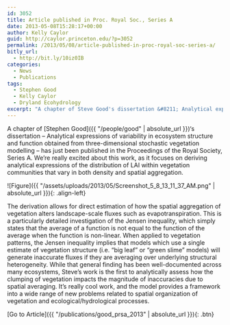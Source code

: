 ```yaml
---
id: 3052
title: Article published in Proc. Royal Soc., Series A
date: 2013-05-08T15:28:17+00:00
author: Kelly Caylor
guid: http://caylor.princeton.edu/?p=3052
permalink: /2013/05/08/article-published-in-proc-royal-soc-series-a/
bitly_url:
  - http://bit.ly/10iz0IB
categories:
  - News
  - Publications
tags:
  - Stephen Good
  - Kelly Caylor
  - Dryland Ecohydrology
excerpt: "A chapter of Steve Good's dissertation &#8211; Analytical expressions of variability in ecosystem structure and function obtained from three-dimensional stochastic vegetation modelling &#8211; has just been published in the Proceedings of the Royal Society, Series A."
---
```

A chapter of [Stephen Good]({{ "/people/good" | absolute_url }})&#8216;s dissertation &#8211; Analytical expressions of variability in ecosystem structure and function obtained from three-dimensional stochastic vegetation modelling &#8211; has just been published in the Proceedings of the Royal Society, Series A. We&#8217;re really excited about this work, as it focuses on deriving analytical expressions of the distribution of LAI within vegetation communities that vary in both density and spatial aggregation. <!--more-->

![Figure]({{ "/assets/uploads/2013/05/Screenshot_5_8_13_11_37_AM.png" | absolute_url }}){: .align-left}

The derivation allows for direct estimation of how the spatial aggregation of vegetation alters landscape-scale fluxes such as evapotranspiration. This is a particularly detailed investigation of the Jensen inequality, which simply states that the average of a function is not equal to the function of the average when the function is non-linear. When applied to vegetation patterns, the Jensen inequality implies that models which use a single estimate of vegetation structure (i.e. &#8220;big leaf&#8221; or &#8220;green slime&#8221; models) will generate inaccurate fluxes if they are averaging over underlying structural heterogeneity. While that general finding has been well-documented across many ecosystems, Steve&#8217;s work is the first to analytically assess how the clumping of vegetation impacts the magnitude of inaccuracies due to spatial averaging. It&#8217;s really cool work, and the model provides a framework into a wide range of new problems related to spatial organization of vegetation and ecological/hydrological processes. 

[Go to Article]({{ "/publications/good_prsa_2013" | absolute_url }}){: .btn}
